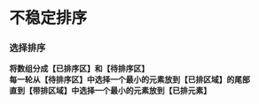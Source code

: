 # 不稳定排序

### 选择排序

**将数组分成【已排序区】和【待排序区】**<br>
**每一轮从【待排序区】中选择一个最小的元素放到【已排区域】的尾部**<br>
**直到【带排区域】中选择一个最小的元素放到【已排元素】**<br>

